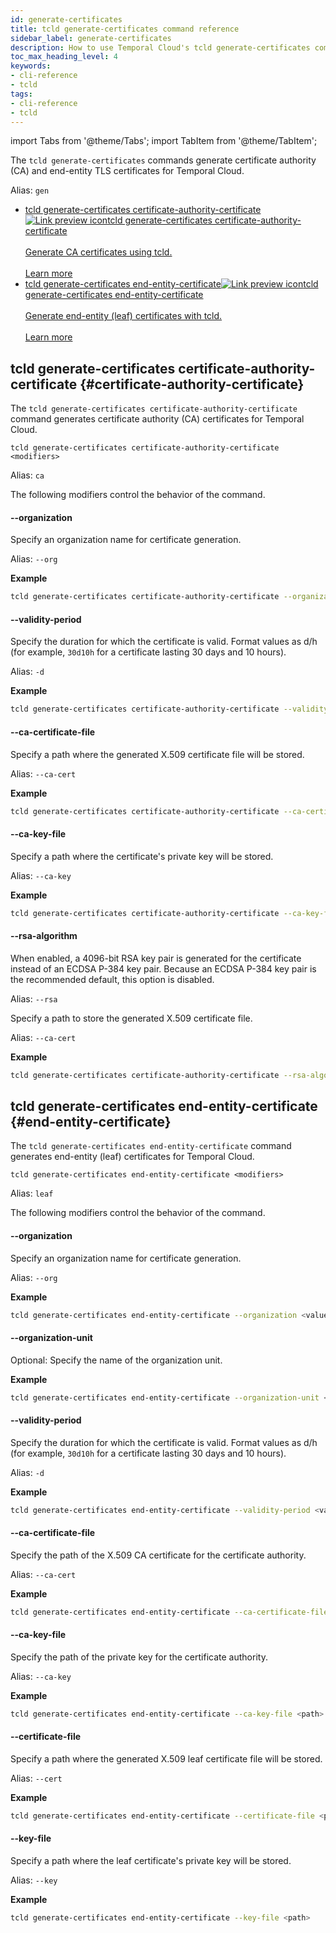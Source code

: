 ```yaml
---
id: generate-certificates
title: tcld generate-certificates command reference
sidebar_label: generate-certificates
description: How to use Temporal Cloud's tcld generate-certificates command.
toc_max_heading_level: 4
keywords:
- cli-reference
- tcld
tags:
- cli-reference
- tcld
---
```


<!-- THIS FILE IS GENERATED. DO NOT EDIT THIS FILE DIRECTLY -->

import Tabs from '@theme/Tabs';
import TabItem from '@theme/TabItem';

The `tcld generate-certificates` commands generate certificate authority (CA) and end-entity TLS certificates for Temporal Cloud.

Alias: `gen`

- <a class="tdlp" href="#certificate-authority-certificate">tcld generate-certificates certificate-authority-certificate<span class="tdlpiw"><img src="/img/link-preview-icon.svg" alt="Link preview icon" /></span><span class="tdlpc"><span class="tdlppt">tcld generate-certificates certificate-authority-certificate</span><br /><br /><span class="tdlppd">Generate CA certificates using tcld.</span><span class="tdlplm"><br /><br /><a class="tdlplma" href="#certificate-authority-certificate">Learn more</a></span></span></a>
- <a class="tdlp" href="#end-entity-certificate">tcld generate-certificates end-entity-certificate<span class="tdlpiw"><img src="/img/link-preview-icon.svg" alt="Link preview icon" /></span><span class="tdlpc"><span class="tdlppt">tcld generate-certificates end-entity-certificate</span><br /><br /><span class="tdlppd">Generate end-entity (leaf) certificates with tcld.</span><span class="tdlplm"><br /><br /><a class="tdlplma" href="#end-entity-certificate">Learn more</a></span></span></a>

## tcld generate-certificates certificate-authority-certificate {#certificate-authority-certificate}

The `tcld generate-certificates certificate-authority-certificate` command generates certificate authority (CA) certificates for Temporal Cloud.

`tcld generate-certificates certificate-authority-certificate <modifiers>`

Alias: `ca`

The following modifiers control the behavior of the command.

#### --organization

Specify an organization name for certificate generation.

Alias: `--org`

**Example**

```bash
tcld generate-certificates certificate-authority-certificate --organization <value>
```

#### --validity-period

Specify the duration for which the certificate is valid.
Format values as d/h (for example, `30d10h` for a certificate lasting 30 days and 10 hours).

Alias: `-d`

**Example**

```bash
tcld generate-certificates certificate-authority-certificate --validity-period <value>
```

#### --ca-certificate-file

Specify a path where the generated X.509 certificate file will be stored.

Alias: `--ca-cert`

**Example**

```bash
tcld generate-certificates certificate-authority-certificate --ca-certificate-file <path>
```

#### --ca-key-file

Specify a path where the certificate's private key will be stored.

Alias: `--ca-key`

**Example**

```bash
tcld generate-certificates certificate-authority-certificate --ca-key-file <path>
```

#### --rsa-algorithm

When enabled, a 4096-bit RSA key pair is generated for the certificate instead of an ECDSA P-384 key pair.
Because an ECDSA P-384 key pair is the recommended default, this option is disabled.

Alias: `--rsa`

Specify a path to store the generated X.509 certificate file.

Alias: `--ca-cert`

**Example**

```bash
tcld generate-certificates certificate-authority-certificate --rsa-algorithm <boolean>
```

## tcld generate-certificates end-entity-certificate {#end-entity-certificate}

The `tcld generate-certificates end-entity-certificate` command generates end-entity (leaf) certificates for Temporal Cloud.

`tcld generate-certificates end-entity-certificate <modifiers>`

Alias: `leaf`

The following modifiers control the behavior of the command.

#### --organization

Specify an organization name for certificate generation.

Alias: `--org`

**Example**

```bash
tcld generate-certificates end-entity-certificate --organization <value>
```

#### --organization-unit

Optional: Specify the name of the organization unit.

**Example**

```bash
tcld generate-certificates end-entity-certificate --organization-unit <value>
```

#### --validity-period

Specify the duration for which the certificate is valid.
Format values as d/h (for example, `30d10h` for a certificate lasting 30 days and 10 hours).

Alias: `-d`

**Example**

```bash
tcld generate-certificates end-entity-certificate --validity-period <value>
```

#### --ca-certificate-file

Specify the path of the X.509 CA certificate for the certificate authority.

Alias: `--ca-cert`

**Example**

```bash
tcld generate-certificates end-entity-certificate --ca-certificate-file <path>
```

#### --ca-key-file

Specify the path of the private key for the certificate authority.

Alias: `--ca-key`

**Example**

```bash
tcld generate-certificates end-entity-certificate --ca-key-file <path>
```

#### --certificate-file

Specify a path where the generated X.509 leaf certificate file will be stored.

Alias: `--cert`

**Example**

```bash
tcld generate-certificates end-entity-certificate --certificate-file <path>
```

#### --key-file

Specify a path where the leaf certificate's private key will be stored.

Alias: `--key`

**Example**

```bash
tcld generate-certificates end-entity-certificate --key-file <path>
```
